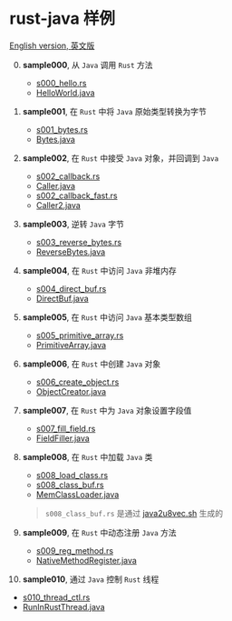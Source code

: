 # rust-java 样例

[English version, 英文版](sample_list.md)

0. **sample000**, 从 `Java` 调用 `Rust` 方法

   - [s000_hello.rs](../sample/src/samples/s000_hello.rs)
   - [HelloWorld.java](../sample4j/src/main/java/sample/s000/HelloWorld.java)

1. **sample001**, 在 `Rust` 中将 `Java` 原始类型转换为字节

   - [s001_bytes.rs](../sample/src/samples/s001_bytes.rs)
   - [Bytes.java](../sample4j/src/main/java/sample/s001/Bytes.java)

2. **sample002**, 在 `Rust` 中接受 `Java` 对象，并回调到 `Java`

   - [s002_callback.rs](../sample/src/samples/s002_callback.rs)
   - [Caller.java](../sample4j/src/main/java/sample/s002/Caller.java)
   - [s002_callback_fast.rs](../sample/src/samples/s002_callback_fast.rs)
   - [Caller2.java](../sample4j/src/main/java/sample/s002/Caller2.java)

3. **sample003**, 逆转 `Java` 字节

   - [s003_reverse_bytes.rs](../sample/src/samples/s003_reverse_bytes.rs)
   - [ReverseBytes.java](../sample4j/src/main/java/sample/s003/ReverseBytes.java)

4. **sample004**, 在 `Rust` 中访问 `Java` 非堆内存

   - [s004_direct_buf.rs](../sample/src/samples/s004_direct_buf.rs)
   - [DirectBuf.java](../sample4j/src/main/java/sample/s004/DirectBuf.java)

5. **sample005**, 在 `Rust` 中访问 `Java` 基本类型数组

   - [s005_primitive_array.rs](../sample/src/samples/s005_primitive_array.rs)
   - [PrimitiveArray.java](../sample4j/src/main/java/sample/s005/PrimitiveArray.java)

6. **sample006**, 在 `Rust` 中创建 `Java` 对象

   - [s006_create_object.rs](../sample/src/samples/s006_create_object.rs)
   - [ObjectCreator.java](../sample4j/src/main/java/sample/s006/ObjectCreator.java)

7. **sample007**, 在 `Rust` 中为 `Java` 对象设置字段值

   - [s007_fill_field.rs](../sample/src/samples/s007_fill_field.rs)
   - [FieldFiller.java](../sample4j/src/main/java/sample/s007/FieldFiller.java)

8. **sample008**, 在 `Rust` 中加载 `Java` 类

   - [s008_load_class.rs](../sample/src/samples/s008_load_class.rs)
   - [s008_class_buf.rs](../sample/src/samples/s008_class_buf.rs)
   - [MemClassLoader.java](../sample4j/src/main/java/sample/s008/MemClassLoader.java)

   > `s008_class_buf.rs` 是通过 [java2u8vec.sh](../shell/java2u8vec.sh) 生成的

9. **sample009**, 在 `Rust` 中动态注册 `Java` 方法

   - [s009_reg_method.rs](../sample/src/samples/s009_reg_method.rs)
   - [NativeMethodRegister.java](../sample4j/src/main/java/sample/s009/NativeMethodRegister.java)

10. **sample010**, 通过 `Java` 控制 `Rust` 线程

   - [s010_thread_ctl.rs](../sample/src/samples/s010_thread_ctl.rs)
   - [RunInRustThread.java](../sample4j/src/main/java/sample/s010/RunInRustThread.java)
